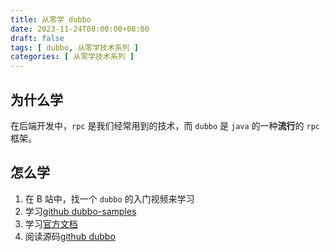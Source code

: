 ```yaml
---
title: 从零学 dubbo
date: 2023-11-24T08:00:00+08:00
draft: false
tags: [ dubbo, 从零学技术系列 ]
categories: [ 从零学技术系列 ]
---
```


## 为什么学

在后端开发中，`rpc` 是我们经常用到的技术，而 `dubbo` 是 `java` 的一种**流行**的 `rpc` 框架。

## 怎么学

1. 在 B 站中，找一个 `dubbo` 的入门视频来学习
2. 学习[github dubbo-samples](https://github.com/apache/dubbo-samples)
3. 学习[官方文档](https://cn.dubbo.apache.org/zh-cn/overview/mannual/java-sdk/)
4. 阅读源码[github dubbo](https://github.com/apache/dubbo)

